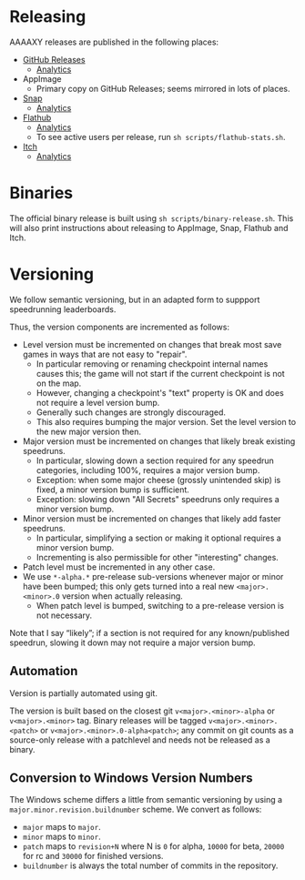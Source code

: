 # Releasing

AAAAXY releases are published in the following places:

-   [GitHub Releases](https://github.com/divVerent/aaaaxy/releases)
    -   [Analytics](https://github.com/divVerent/aaaaxy/graphs/traffic)
-   AppImage
    -   Primary copy on GitHub Releases; seems mirrored in lots of
        places.
-   [Snap](https://snapcraft.io/aaaaxy)
    -   [Analytics](https://snapcraft.io/aaaaxy/metrics)
-   [Flathub](https://flathub.org/apps/details/io.github.divverent.aaaaxy)
    -   [Analytics](https://klausenbusk.github.io/flathub-stats/#ref=io.github.divverent.aaaaxy&interval=infinity&downloadType=installs%2Bupdates)
    -   To see active users per release, run
        `sh scripts/flathub-stats.sh`.
-   [Itch](https://divverent.itch.io/aaaaxy)
    -   [Analytics](https://itch.io/game/summary/1199736)

# Binaries

The official binary release is built using
`sh scripts/binary-release.sh`. This will also print instructions about
releasing to AppImage, Snap, Flathub and Itch.

# Versioning

We follow semantic versioning, but in an adapted form to suppport
speedrunning leaderboards.

Thus, the version components are incremented as follows:

-   Level version must be incremented on changes that break most save
    games in ways that are not easy to "repair".
    -   In particular removing or renaming checkpoint internal names
        causes this; the game will not start if the current checkpoint
        is not on the map.
    -   However, changing a checkpoint's "text" property is OK and does
        not require a level version bump.
    -   Generally such changes are strongly discouraged.
    -   This also requires bumping the major version. Set the level
        version to the new major version then.
-   Major version must be incremented on changes that likely break
    existing speedruns.
    -   In particular, slowing down a section required for any speedrun
        categories, including 100%, requires a major version bump.
    -   Exception: when some major cheese (grossly unintended skip) is
        fixed, a minor version bump is sufficient.
    -   Exception: slowing down "All Secrets" speedruns only requires a
        minor version bump.
-   Minor version must be incremented on changes that likely add faster
    speedruns.
    -   In particular, simplifying a section or making it optional
        requires a minor version bump.
    -   Incrementing is also permissible for other "interesting"
        changes.
-   Patch level must be incremented in any other case.
-   We use `*-alpha.*` pre-release sub-versions whenever major or minor
    have been bumped; this only gets turned into a real new
    `<major>.<minor>.0` version when actually releasing.
    -   When patch level is bumped, switching to a pre-release version
        is not necessary.

Note that I say &ldquo;likely&rdquo;; if a section is not required for
any known/published speedrun, slowing it down may not require a major
version bump.

## Automation

Version is partially automated using git.

The version is built based on the closest git `v<major>.<minor>-alpha`
or `v<major>.<minor>` tag. Binary releases will be tagged
`v<major>.<minor>.<patch>` or `v<major>.<minor>.0-alpha<patch>`; any
commit on git counts as a source-only release with a patchlevel and
needs not be released as a binary.

## Conversion to Windows Version Numbers

The Windows scheme differs a little from semantic versioning by using a
`major.minor.revision.buildnumber` scheme. We convert as follows:

-   `major` maps to `major`.
-   `minor` maps to `minor`.
-   `patch` maps to `revision+N` where N is `0` for alpha, `10000` for
    beta, `20000` for rc and `30000` for finished versions.
-   `buildnumber` is always the total number of commits in the
    repository.
